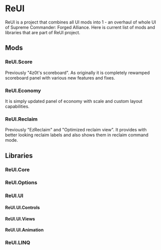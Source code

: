 # ReUI
ReUI is a project that combines all UI mods into 1 - an overhaul of whole UI of Supreme Commander: Forged Alliance. Here is current list of mods and libraries that are part of ReUI project.

## Mods

### ReUI.Score
Previously "4z0t's scoreboard". As originally it is completely rewamped scoreboard panel with various new features and fixes.

### ReUI.Economy
It is simply updated panel of economy with scale and custom layout capabilities.

### ReUI.Reclaim
Previously "EzReclaim" and "Optimized reclaim view". It provides with better looking reclaim labels and also shows them in reclaim command mode.

## Libraries

### ReUI.Core
### ReUI.Options
### ReUI.UI
#### ReUI.UI.Controls
#### ReUI.UI.Views
#### ReUI.UI.Animation
### ReUI.LINQ

